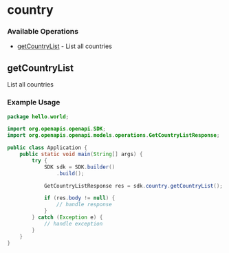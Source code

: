 # country

### Available Operations

* [getCountryList](#getcountrylist) - List all countries

## getCountryList

List all countries

### Example Usage

```java
package hello.world;

import org.openapis.openapi.SDK;
import org.openapis.openapi.models.operations.GetCountryListResponse;

public class Application {
    public static void main(String[] args) {
        try {
            SDK sdk = SDK.builder()
                .build();

            GetCountryListResponse res = sdk.country.getCountryList();

            if (res.body != null) {
                // handle response
            }
        } catch (Exception e) {
            // handle exception
        }
    }
}
```
